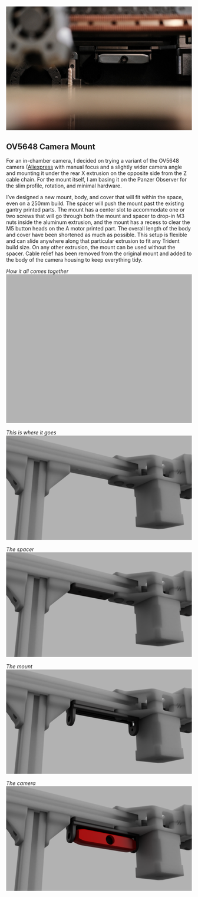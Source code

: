 ![OV5648 Camera Mount](Images/voron-trident-camera-mount-1.jpg)

## OV5648 Camera Mount

For an in-chamber camera, I decided on trying a variant of the OV5648 camera ([Aliexpress](https://www.aliexpress.us/item/2251832770407060.html) with manual focus and a slightly wider camera angle and mounting it under the rear X extrusion on the opposite side from the Z cable chain. For the mount itself, I am basing it on the Panzer Observer for the slim profile, rotation, and minimal hardware.

I’ve designed a new mount, body, and cover that will fit within the space, even on a 250mm build. The spacer will push the mount past the existing gantry printed parts. The mount has a center slot to accommodate one or two screws that will go through both the mount and spacer to drop-in M3 nuts inside the aluminum extrusion, and the mount has a recess to clear the M5 button heads on the A motor printed part. The overall length of the body and cover have been shortened as much as possible. This setup is flexible and can slide anywhere along that particular extrusion to fit any Trident build size. On any other extrusion, the mount can be used without the spacer. Cable relief has been removed from the original mount and added to the body of the camera housing to keep everything tidy.

*How it all comes together*
![Assembly](Images/OV5648_mount.gif)

*This is where it goes*
![Location of install](Images/1_location.png)

*The spacer*
![Spacer](Images/2_spacer.png)

*The mount*
![Mount](Images/3_mount.png)

*The camera*
![Camera body and cover](Images/4_cover.png)